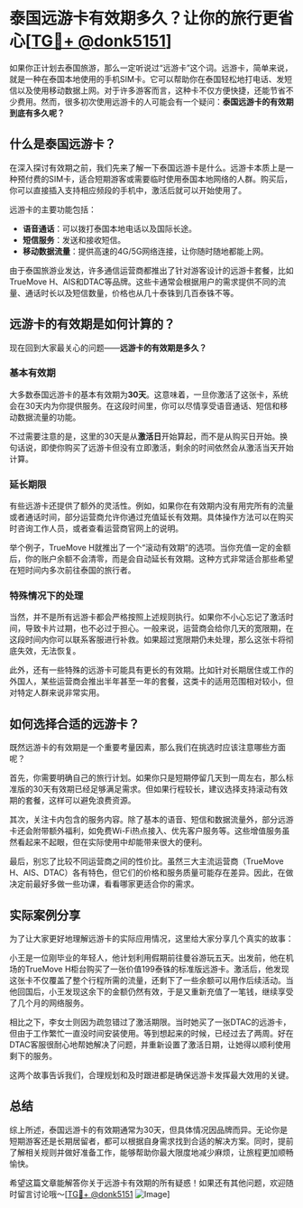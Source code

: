 # 泰国远游卡有效期多久？让你的旅行更省心[[TG💪+ @donk5151](https://t.me/s/donk5151)]

如果你正计划去泰国旅游，那么一定听说过“远游卡”这个词。远游卡，简单来说，就是一种在泰国本地使用的手机SIM卡。它可以帮助你在泰国轻松地打电话、发短信以及使用移动数据上网。对于许多游客而言，这种卡不仅方便快捷，还能节省不少费用。然而，很多初次使用远游卡的人可能会有一个疑问：**泰国远游卡的有效期到底有多久呢？**

## 什么是泰国远游卡？

在深入探讨有效期之前，我们先来了解一下泰国远游卡是什么。远游卡本质上是一种预付费的SIM卡，适合短期游客或需要临时使用泰国本地网络的人群。购买后，你可以直接插入支持相应频段的手机中，激活后就可以开始使用了。

远游卡的主要功能包括：
- **语音通话**：可以拨打泰国本地电话以及国际长途。
- **短信服务**：发送和接收短信。
- **移动数据流量**：提供高速的4G/5G网络连接，让你随时随地都能上网。

由于泰国旅游业发达，许多通信运营商都推出了针对游客设计的远游卡套餐，比如TrueMove H、AIS和DTAC等品牌。这些卡通常会根据用户的需求提供不同的流量、通话时长以及短信数量，价格也从几十泰铢到几百泰铢不等。

## 远游卡的有效期是如何计算的？

现在回到大家最关心的问题——**远游卡的有效期是多久？**

### 基本有效期

大多数泰国远游卡的基本有效期为**30天**。这意味着，一旦你激活了这张卡，系统会在30天内为你提供服务。在这段时间里，你可以尽情享受语音通话、短信和移动数据流量的功能。

不过需要注意的是，这里的30天是从**激活日**开始算起，而不是从购买日开始。换句话说，即使你购买了远游卡但没有立即激活，剩余的时间依然会从激活当天开始计算。

### 延长期限

有些远游卡还提供了额外的灵活性。例如，如果你在有效期内没有用完所有的流量或者通话时间，部分运营商允许你通过充值延长有效期。具体操作方法可以在购买时咨询工作人员，或者查看运营商官网上的说明。

举个例子，TrueMove H就推出了一个“滚动有效期”的选项。当你充值一定的金额后，你的账户余额不会清零，而是会自动延长有效期。这种方式非常适合那些希望在短时间内多次前往泰国的旅行者。

### 特殊情况下的处理

当然，并不是所有远游卡都会严格按照上述规则执行。如果你不小心忘记了激活时间，导致卡片过期，也不必过于担心。一般来说，运营商会给你几天的宽限期，在这段时间内你可以联系客服进行补救。如果超过宽限期仍未处理，那么这张卡将彻底失效，无法恢复。

此外，还有一些特殊的远游卡可能具有更长的有效期。比如针对长期居住或工作的外国人，某些运营商会推出半年甚至一年的套餐，这类卡的适用范围相对较小，但对特定人群来说非常实用。

## 如何选择合适的远游卡？

既然远游卡的有效期是一个重要考量因素，那么我们在挑选时应该注意哪些方面呢？

首先，你需要明确自己的旅行计划。如果你只是短期停留几天到一周左右，那么标准版的30天有效期已经足够满足需求。但如果行程较长，建议选择支持滚动有效期的套餐，这样可以避免浪费资源。

其次，关注卡内包含的服务内容。除了基本的语音、短信和数据流量外，部分远游卡还会附带额外福利，如免费Wi-Fi热点接入、优先客户服务等。这些增值服务虽然看起来不起眼，但在实际使用中却能带来很大的便利。

最后，别忘了比较不同运营商之间的性价比。虽然三大主流运营商（TrueMove H、AIS、DTAC）各有特色，但它们的价格和服务质量可能存在差异。因此，在做决定前最好多做一些功课，看看哪家更适合你的需求。

## 实际案例分享

为了让大家更好地理解远游卡的实际应用情况，这里给大家分享几个真实的故事：

小王是一位刚毕业的年轻人，他计划利用假期前往曼谷游玩五天。出发前，他在机场的TrueMove H柜台购买了一张价值199泰铢的标准版远游卡。激活后，他发现这张卡不仅覆盖了整个行程所需的流量，还剩下了一些余额可以用作后续活动。当他回国后，小王发现这余下的金额仍然有效，于是又重新充值了一笔钱，继续享受了几个月的网络服务。

相比之下，李女士则因为疏忽错过了激活期限。当时她买了一张DTAC的远游卡，但由于工作繁忙一直没时间安装使用。等到想起来的时候，已经过去了两周。好在DTAC客服很耐心地帮她解决了问题，并重新设置了激活日期，让她得以顺利使用剩下的服务。

这两个故事告诉我们，合理规划和及时跟进都是确保远游卡发挥最大效用的关键。

## 总结

综上所述，泰国远游卡的有效期通常为30天，但具体情况因品牌而异。无论你是短期游客还是长期居留者，都可以根据自身需求找到合适的解决方案。同时，提前了解相关规则并做好准备工作，能够帮助你最大限度地减少麻烦，让旅程更加顺畅愉快。

希望这篇文章能解答你关于远游卡有效期的所有疑惑！如果还有其他问题，欢迎随时留言讨论哦～[[TG💪+ @donk5151](https://t.me/s/donk5151) ![Image](https://i.postimg.cc/rwNCRYN7/Snipaste-2025-04-30-17-27-05.png)]